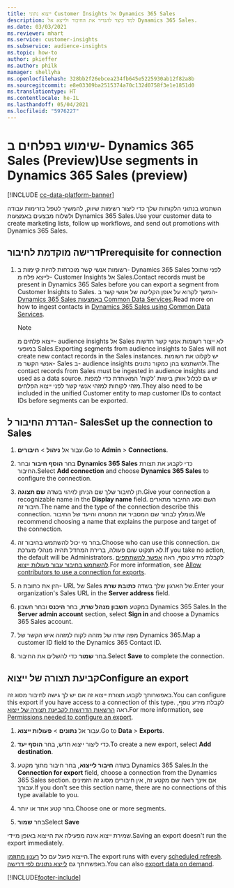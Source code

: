 ```yaml
---
title: ייצוא נתוני Customer Insights אל Dynamics 365 Sales
description: למד כיצד להגדיר את החיבור ולייצא אל Dynamics 365 Sales.
ms.date: 03/03/2021
ms.reviewer: mhart
ms.service: customer-insights
ms.subservice: audience-insights
ms.topic: how-to
author: pkieffer
ms.author: philk
manager: shellyha
ms.openlocfilehash: 328bb2f26ebcea234fb645e5225930ab12f82a8b
ms.sourcegitcommit: e8e03309ba2515374a70c132d0758f3e1e1851d0
ms.translationtype: HT
ms.contentlocale: he-IL
ms.lasthandoff: 05/04/2021
ms.locfileid: "5976227"
---
```

# <a name="use-segments-in-dynamics-365-sales-preview"></a><span data-ttu-id="4fd77-103">שימוש בפלחים ב- Dynamics 365 Sales‏ (Preview)</span><span class="sxs-lookup"><span data-stu-id="4fd77-103">Use segments in Dynamics 365 Sales (preview)</span></span>

[!INCLUDE [cc-data-platform-banner](../includes/cc-data-platform-banner.md)]

<span data-ttu-id="4fd77-104">השתמש בנתוני הלקוחות שלך כדי ליצור רשימות שיווק, להמשיך לטפל בזרימות עבודה ולשלוח מבצעים באמצעות Dynamics 365 Sales.</span><span class="sxs-lookup"><span data-stu-id="4fd77-104">Use your customer data to create marketing lists, follow up workflows, and send out promotions with Dynamics 365 Sales.</span></span>

## <a name="prerequisite-for-connection"></a><span data-ttu-id="4fd77-105">דרישה מוקדמת לחיבור</span><span class="sxs-lookup"><span data-stu-id="4fd77-105">Prerequisite for connection</span></span>

1. <span data-ttu-id="4fd77-106">רשומות אנשי קשר מוכרחות להיות קיימות ב- Dynamics 365 Sales לפני שתוכל לייצא פלח מ- Customer Insights אל Sales.</span><span class="sxs-lookup"><span data-stu-id="4fd77-106">Contact records must be present in Dynamics 365 Sales before you can export a segment from Customer Insights to Sales.</span></span> <span data-ttu-id="4fd77-107">המשך לקרוא על אופן הקליטה של אנשי קשר ב- [Dynamics 365 Sales באמצעות Common Data Services](connect-power-query.md).</span><span class="sxs-lookup"><span data-stu-id="4fd77-107">Read more on how to ingest contacts in [Dynamics 365 Sales using Common Data Services](connect-power-query.md).</span></span>

   > [!NOTE]
   > <span data-ttu-id="4fd77-108">ייצוא פלחים מ- audience insights אל Sales לא ייצור רשומות אנשי קשר חדשות במופעי Sales.</span><span class="sxs-lookup"><span data-stu-id="4fd77-108">Exporting segments from audience insights to Sales will not create new contact records in the Sales instances.</span></span> <span data-ttu-id="4fd77-109">יש לקלוט את רשומות אנשי הקשר מ- Sales ב- audience insights ולהשתמש בהן כמקור נתונים.</span><span class="sxs-lookup"><span data-stu-id="4fd77-109">The contact records from Sales must be ingested in audience insights and used as a data source.</span></span> <span data-ttu-id="4fd77-110">יש גם לכלול אותן בישות 'לקוח' המאוחדת כדי למפות מזהי לקוחות למזהי אנשי קשר לפני ייצוא הפלחים.</span><span class="sxs-lookup"><span data-stu-id="4fd77-110">They also need to be included in the unified Customer entity to map customer IDs to contact IDs before segments can be exported.</span></span>

## <a name="set-up-the-connection-to-sales"></a><span data-ttu-id="4fd77-111">הגדרת החיבור ל- Sales</span><span class="sxs-lookup"><span data-stu-id="4fd77-111">Set up the connection to Sales</span></span>

1. <span data-ttu-id="4fd77-112">עבור אל **ניהול** > **חיבורים**.</span><span class="sxs-lookup"><span data-stu-id="4fd77-112">Go to **Admin** > **Connections**.</span></span>

1. <span data-ttu-id="4fd77-113">בחר **הוסף חיבור** ובחר **Dynamics 365 Sales** כדי לקבוע את תצורת החיבור.</span><span class="sxs-lookup"><span data-stu-id="4fd77-113">Select **Add connection** and choose **Dynamics 365 Sales** to configure the connection.</span></span>

1. <span data-ttu-id="4fd77-114">תן לחיבור שלך שם הניתן לזיהוי בשדה **שם תצוגה**.</span><span class="sxs-lookup"><span data-stu-id="4fd77-114">Give your connection a recognizable name in the **Display name** field.</span></span> <span data-ttu-id="4fd77-115">השם וסוג החיבור מתארים חיבור זה.</span><span class="sxs-lookup"><span data-stu-id="4fd77-115">The name and the type of the connection describe this connection.</span></span> <span data-ttu-id="4fd77-116">מומלץ לבחור שם המסביר את המטרה והיעד של החיבור.</span><span class="sxs-lookup"><span data-stu-id="4fd77-116">We recommend choosing a name that explains the purpose and target of the connection.</span></span>

1. <span data-ttu-id="4fd77-117">בחר מי יכול להשתמש בחיבור זה.</span><span class="sxs-lookup"><span data-stu-id="4fd77-117">Choose who can use this connection.</span></span> <span data-ttu-id="4fd77-118">אם לא תנקוט שום פעולה, ברירת המחדל תהיה מנהלי מערכת.</span><span class="sxs-lookup"><span data-stu-id="4fd77-118">If you take no action, the default will be Administrators.</span></span> <span data-ttu-id="4fd77-119">לקבלת מידע נוסף, ראה [אפשר למשתתפים להשתמש בחיבור עבור פעולות ייצוא](connections.md#allow-contributors-to-use-a-connection-for-exports).</span><span class="sxs-lookup"><span data-stu-id="4fd77-119">For more information, see [Allow contributors to use a connection for exports](connections.md#allow-contributors-to-use-a-connection-for-exports).</span></span>

1. <span data-ttu-id="4fd77-120">הזן את כתובת ה- URL של Sales של הארגון שלך בשדה **כתובת שרת**.</span><span class="sxs-lookup"><span data-stu-id="4fd77-120">Enter your organization's Sales URL in the **Server address** field.</span></span>

1. <span data-ttu-id="4fd77-121">במקטע **חשבון מנהל שרת**, בחר **היכנס** ובחר חשבון Dynamics 365 Sales.</span><span class="sxs-lookup"><span data-stu-id="4fd77-121">In the **Server admin account** section, select **Sign in** and choose a Dynamics 365 Sales account.</span></span>

1. <span data-ttu-id="4fd77-122">מפה שדה של מזהה לקוח למזהה איש הקשר של Dynamics 365.</span><span class="sxs-lookup"><span data-stu-id="4fd77-122">Map a customer ID field to the Dynamics 365 Contact ID.</span></span>

1. <span data-ttu-id="4fd77-123">בחר **שמור** כדי להשלים את החיבור.</span><span class="sxs-lookup"><span data-stu-id="4fd77-123">Select **Save** to complete the connection.</span></span> 

## <a name="configure-an-export"></a><span data-ttu-id="4fd77-124">קביעת תצורה של ייצוא</span><span class="sxs-lookup"><span data-stu-id="4fd77-124">Configure an export</span></span>

<span data-ttu-id="4fd77-125">באפשרותך לקבוע תצורת ייצוא זה אם יש לך גישה לחיבור מסוג זה.</span><span class="sxs-lookup"><span data-stu-id="4fd77-125">You can configure this export if you have access to a connection of this type.</span></span> <span data-ttu-id="4fd77-126">לקבלת מידע נוסף, ראה [הרשאות הדרושות לקביעת תצורה של ייצוא](export-destinations.md#set-up-a-new-export).</span><span class="sxs-lookup"><span data-stu-id="4fd77-126">For more information, see [Permissions needed to configure an export](export-destinations.md#set-up-a-new-export).</span></span>

1. <span data-ttu-id="4fd77-127">עבור אל **נתונים** > **פעולות ייצוא**.</span><span class="sxs-lookup"><span data-stu-id="4fd77-127">Go to **Data** > **Exports**.</span></span>

1. <span data-ttu-id="4fd77-128">כדי ליצור ייצוא חדש, בחר **הוסף יעד**.</span><span class="sxs-lookup"><span data-stu-id="4fd77-128">To create a new export, select **Add destination**.</span></span>

1. <span data-ttu-id="4fd77-129">בשדה **חיבור לייצוא**, בחר חיבור מתוך מקטע Dynamics 365 Sales.</span><span class="sxs-lookup"><span data-stu-id="4fd77-129">In the **Connection for export** field, choose a connection from the Dynamics 365 Sales section.</span></span> <span data-ttu-id="4fd77-130">אם אינך רואה שם מקטע זה, אין חיבורים מסוג זה הזמינים עבורך.</span><span class="sxs-lookup"><span data-stu-id="4fd77-130">If you don't see this section name, there are no connections of this type available to you.</span></span>

1. <span data-ttu-id="4fd77-131">בחר קטע אחד או יותר.</span><span class="sxs-lookup"><span data-stu-id="4fd77-131">Choose one or more segments.</span></span>

1. <span data-ttu-id="4fd77-132">בחר **שמור**</span><span class="sxs-lookup"><span data-stu-id="4fd77-132">Select **Save**</span></span>

<span data-ttu-id="4fd77-133">שמירת ייצוא אינה מפעילה את הייצוא באופן מיידי.</span><span class="sxs-lookup"><span data-stu-id="4fd77-133">Saving an export doesn't run the export immediately.</span></span>

<span data-ttu-id="4fd77-134">הייצוא פועל עם כל [רענון מתוזמן](system.md#schedule-tab).</span><span class="sxs-lookup"><span data-stu-id="4fd77-134">The export runs with every [scheduled refresh](system.md#schedule-tab).</span></span> <span data-ttu-id="4fd77-135">באפשרותך גם [לייצא נתונים לפי דרישה](export-destinations.md#run-exports-on-demand).</span><span class="sxs-lookup"><span data-stu-id="4fd77-135">You can also [export data on demand](export-destinations.md#run-exports-on-demand).</span></span> 

[!INCLUDE[footer-include](../includes/footer-banner.md)]
